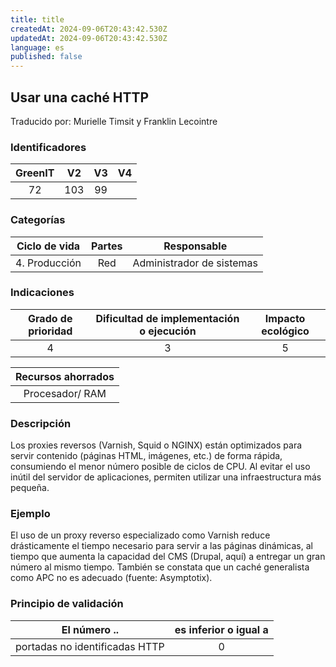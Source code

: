```yaml
---
title: title
createdAt: 2024-09-06T20:43:42.530Z
updatedAt: 2024-09-06T20:43:42.530Z
language: es
published: false
---
```

## Usar una caché HTTP
Traducido por: Murielle Timsit y Franklin Lecointre

### Identificadores

| GreenIT |  V2  |  V3  |  V4  |
|:-------:|:----:|:----:|:----:|
|  72	| 103  | 99  |  	|

### Categorías

| Ciclo de vida | Partes | Responsable |
|:---------:|:----:|:----:|
| 4. Producción | Red | Administrador de sistemas |

### Indicaciones

| Grado de prioridad   | Dificultad de implementación o ejecución | Impacto ecológico   |
|:-------------------:|:-------------------------:|:---------------------:|
| 4 | 3 | 5 |

| Recursos ahorrados |
|:----------------------------------------------------------:|
| Procesador/ RAM  |

### Descripción

Los proxies reversos (Varnish, Squid o NGINX) están optimizados para servir contenido (páginas HTML, imágenes, etc.) de forma rápida, consumiendo el menor número posible de ciclos de CPU. Al evitar el uso inútil del servidor de aplicaciones, permiten utilizar una infraestructura más pequeña.

### Ejemplo

El uso de un proxy reverso especializado como Varnish reduce drásticamente el tiempo necesario para servir a las páginas dinámicas, al tiempo que aumenta la capacidad del CMS (Drupal, aquí) a entregar un gran número al mismo tiempo. También se constata que un caché generalista como APC no es adecuado (fuente: Asymptotix).

### Principio de validación

| El número ..   | es inferior o igual a   |  
|-------------------|:-------------------------:|
| portadas no identificadas HTTP | 0  |


